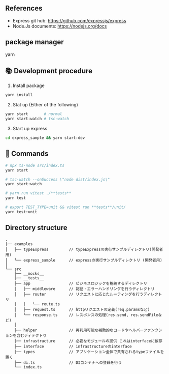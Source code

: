 ## References

- Express git hub: https://github.com/expressjs/express
- Node.Js documents: https://nodejs.org/docs

## package manager

yarn

## 📚 Development procedure

1. Install package

```bash
yarn install
```

2. Stat up (Either of the following)

```bash
yarn start       # normal
yarn start:watch # tsc-watch
```

3. Start up express

```bash
cd express_sample && yarn start:dev
```

## 🚀 Commands

```bash
# npx ts-node src/index.ts
yarn start

# tsc-watch --onSuccess \"node dist/index.js\"
yarn start:watch

# yarn run vitest ./**tests**
yarn test

# export TEST_TYPE=unit && vitest run **tests**/unit/
yarn test:unit
```

## Directory structure

```
.
├── examples
│   ├── typeExpress         // typeExpressの実行サンプルディレクトリ(開発者用)
│   └── express_sample      // expressの実行サンプルディレクトリ (開発者用)
│
└── src
    ├── __mocks__
    ├── __tests__
    ├── app                 // ビジネスロジックを格納するディレクトリ
    │   ├── middleware      // 認証・エラーハンドリングを行うディレクトリ
    │   ├── router          // リクエストに応じたルーティングを行うディレクトリ
    |   │   └── route.ts
    │   ├── request.ts      // httpリクエストの定義(req.paramsなど)
    │   └── response.ts     // レスポンスの処理(res.send, res.sendFileなど)
    │
    ├── helper              // 再利用可能な補助的なコードやヘルパーファンクションを含むディテクトり
    ├── infrastructure      // 必要なモジュールの提供 これはinterfaceに依存
    ├── interface           // infrastructureのinterface
    ├── types               // アプリケーション全体で共有されるtypeファイルを置く
    ├── di.ts               // DIコンテナへの登録を行う
    └── index.ts
```
